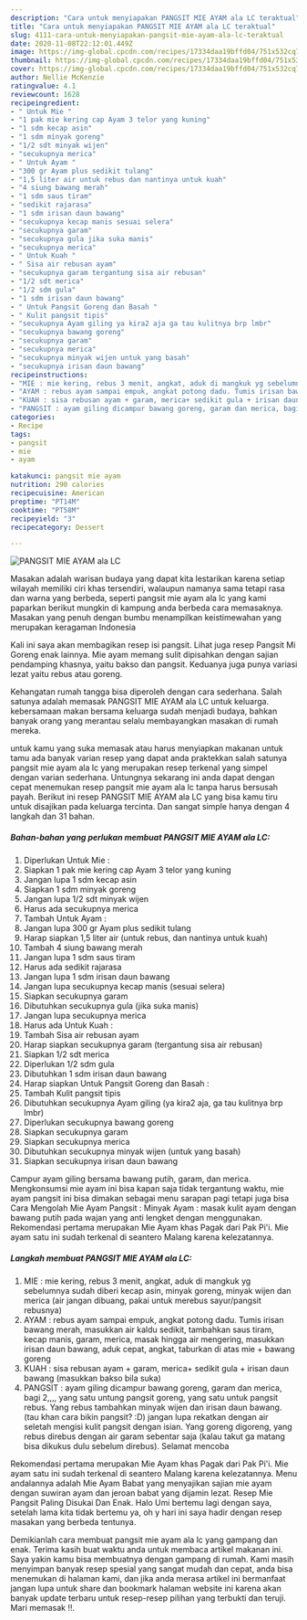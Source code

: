 ```yaml
---
description: "Cara untuk menyiapakan PANGSIT MIE AYAM ala LC teraktual"
title: "Cara untuk menyiapakan PANGSIT MIE AYAM ala LC teraktual"
slug: 4111-cara-untuk-menyiapakan-pangsit-mie-ayam-ala-lc-teraktual
date: 2020-11-08T22:12:01.449Z
image: https://img-global.cpcdn.com/recipes/17334daa19bffd04/751x532cq70/pangsit-mie-ayam-ala-lc-foto-resep-utama.jpg
thumbnail: https://img-global.cpcdn.com/recipes/17334daa19bffd04/751x532cq70/pangsit-mie-ayam-ala-lc-foto-resep-utama.jpg
cover: https://img-global.cpcdn.com/recipes/17334daa19bffd04/751x532cq70/pangsit-mie-ayam-ala-lc-foto-resep-utama.jpg
author: Nellie McKenzie
ratingvalue: 4.1
reviewcount: 1628
recipeingredient:
- " Untuk Mie "
- "1 pak mie kering cap Ayam 3 telor yang kuning"
- "1 sdm kecap asin"
- "1 sdm minyak goreng"
- "1/2 sdt minyak wijen"
- "secukupnya merica"
- " Untuk Ayam "
- "300 gr Ayam plus sedikit tulang"
- "1,5 liter air untuk rebus dan nantinya untuk kuah"
- "4 siung bawang merah"
- "1 sdm saus tiram"
- "sedikit rajarasa"
- "1 sdm irisan daun bawang"
- "secukupnya kecap manis sesuai selera"
- "secukupnya garam"
- "secukupnya gula jika suka manis"
- "secukupnya merica"
- " Untuk Kuah "
- " Sisa air rebusan ayam"
- "secukupnya garam tergantung sisa air rebusan"
- "1/2 sdt merica"
- "1/2 sdm gula"
- "1 sdm irisan daun bawang"
- " Untuk Pangsit Goreng dan Basah "
- " Kulit pangsit tipis"
- "secukupnya Ayam giling ya kira2 aja ga tau kulitnya brp lmbr"
- "secukupnya bawang goreng"
- "secukupnya garam"
- "secukupnya merica"
- "secukupnya minyak wijen untuk yang basah"
- "secukupnya irisan daun bawang"
recipeinstructions:
- "MIE : mie kering, rebus 3 menit, angkat, aduk di mangkuk yg sebelumnya sudah diberi kecap asin, minyak goreng, minyak wijen dan merica (air jangan dibuang, pakai untuk merebus sayur/pangsit rebusnya)"
- "AYAM : rebus ayam sampai empuk, angkat potong dadu. Tumis irisan bawang merah, masukkan air kaldu sedikit, tambahkan saus tiram, kecap manis, garam, merica, masak hingga air mengering, masukkan irisan daun bawang, aduk cepat, angkat, taburkan di atas mie + bawang goreng"
- "KUAH : sisa rebusan ayam + garam, merica+ sedikit gula + irisan daun bawang (masukkan bakso bila suka)"
- "PANGSIT : ayam giling dicampur bawang goreng, garam dan merica, bagi 2,,,, yang satu untung pangsit goreng, yang satu untuk pangsit rebus. Yang rebus tambahkan minyak wijen dan irisan daun bawang. (tau khan cara bikin pangsit? :D) jangan lupa rekatkan dengan air seletah mengisi kulit pangsit dengan isian. Yang goreng digoreng, yang rebus direbus dengan air garam sebentar saja (kalau takut ga matang bisa dikukus dulu sebelum direbus). Selamat mencoba"
categories:
- Recipe
tags:
- pangsit
- mie
- ayam

katakunci: pangsit mie ayam 
nutrition: 290 calories
recipecuisine: American
preptime: "PT14M"
cooktime: "PT58M"
recipeyield: "3"
recipecategory: Dessert

---
```



![PANGSIT MIE AYAM ala LC](https://img-global.cpcdn.com/recipes/17334daa19bffd04/751x532cq70/pangsit-mie-ayam-ala-lc-foto-resep-utama.jpg)

Masakan adalah warisan budaya yang dapat kita lestarikan karena setiap wilayah memiliki ciri khas tersendiri, walaupun namanya sama tetapi rasa dan warna yang berbeda, seperti pangsit mie ayam ala lc yang kami paparkan berikut mungkin di kampung anda berbeda cara memasaknya. Masakan yang penuh dengan bumbu menampilkan keistimewahan yang merupakan keragaman Indonesia

Kali ini saya akan membagikan resep isi pangsit. Lihat juga resep Pangsit Mi Goreng enak lainnya. Mie ayam memang sulit dipisahkan dengan sajian pendamping khasnya, yaitu bakso dan pangsit. Keduanya juga punya variasi lezat yaitu rebus atau goreng.

Kehangatan rumah tangga bisa diperoleh dengan cara sederhana. Salah satunya adalah memasak PANGSIT MIE AYAM ala LC untuk keluarga. kebersamaan makan bersama keluarga sudah menjadi budaya, bahkan banyak orang yang merantau selalu membayangkan masakan di rumah mereka.

untuk kamu yang suka memasak atau harus menyiapkan makanan untuk tamu ada banyak varian resep yang dapat anda praktekkan salah satunya pangsit mie ayam ala lc yang merupakan resep terkenal yang simpel dengan varian sederhana. Untungnya sekarang ini anda dapat dengan cepat menemukan resep pangsit mie ayam ala lc tanpa harus bersusah payah.
Berikut ini resep PANGSIT MIE AYAM ala LC yang bisa kamu tiru untuk disajikan pada keluarga tercinta. Dan sangat simple hanya dengan 4 langkah dan 31 bahan.


<!--inarticleads1-->

##### Bahan-bahan yang perlukan membuat PANGSIT MIE AYAM ala LC:

1. Diperlukan  Untuk Mie :
1. Siapkan 1 pak mie kering cap Ayam 3 telor yang kuning
1. Jangan lupa 1 sdm kecap asin
1. Siapkan 1 sdm minyak goreng
1. Jangan lupa 1/2 sdt minyak wijen
1. Harus ada secukupnya merica
1. Tambah  Untuk Ayam :
1. Jangan lupa 300 gr Ayam plus sedikit tulang
1. Harap siapkan 1,5 liter air (untuk rebus, dan nantinya untuk kuah)
1. Tambah 4 siung bawang merah
1. Jangan lupa 1 sdm saus tiram
1. Harus ada sedikit rajarasa
1. Jangan lupa 1 sdm irisan daun bawang
1. Jangan lupa secukupnya kecap manis (sesuai selera)
1. Siapkan secukupnya garam
1. Dibutuhkan secukupnya gula (jika suka manis)
1. Jangan lupa secukupnya merica
1. Harus ada  Untuk Kuah :
1. Tambah  Sisa air rebusan ayam
1. Harap siapkan secukupnya garam (tergantung sisa air rebusan)
1. Siapkan 1/2 sdt merica
1. Diperlukan 1/2 sdm gula
1. Dibutuhkan 1 sdm irisan daun bawang
1. Harap siapkan  Untuk Pangsit Goreng dan Basah :
1. Tambah  Kulit pangsit tipis
1. Dibutuhkan secukupnya Ayam giling (ya kira2 aja, ga tau kulitnya brp lmbr)
1. Diperlukan secukupnya bawang goreng
1. Siapkan secukupnya garam
1. Siapkan secukupnya merica
1. Dibutuhkan secukupnya minyak wijen (untuk yang basah)
1. Siapkan secukupnya irisan daun bawang


Campur ayam giling bersama bawang putih, garam, dan merica. Mengkonsumsi mie ayam ini bisa kapan saja tidak tergantung waktu, mie ayam pangsit ini bisa dimakan sebagai menu sarapan pagi tetapi juga bisa Cara Mengolah Mie Ayam Pangsit : Minyak Ayam : masak kulit ayam dengan bawang putih pada wajan yang anti lengket dengan menggunakan. Rekomendasi pertama merupakan Mie Ayam khas Pagak dari Pak Pi&#39;i. Mie ayam satu ini sudah terkenal di seantero Malang karena kelezatannya. 

<!--inarticleads2-->

##### Langkah membuat  PANGSIT MIE AYAM ala LC:

1. MIE : mie kering, rebus 3 menit, angkat, aduk di mangkuk yg sebelumnya sudah diberi kecap asin, minyak goreng, minyak wijen dan merica (air jangan dibuang, pakai untuk merebus sayur/pangsit rebusnya)
1. AYAM : rebus ayam sampai empuk, angkat potong dadu. Tumis irisan bawang merah, masukkan air kaldu sedikit, tambahkan saus tiram, kecap manis, garam, merica, masak hingga air mengering, masukkan irisan daun bawang, aduk cepat, angkat, taburkan di atas mie + bawang goreng
1. KUAH : sisa rebusan ayam + garam, merica+ sedikit gula + irisan daun bawang (masukkan bakso bila suka)
1. PANGSIT : ayam giling dicampur bawang goreng, garam dan merica, bagi 2,,,, yang satu untung pangsit goreng, yang satu untuk pangsit rebus. Yang rebus tambahkan minyak wijen dan irisan daun bawang. (tau khan cara bikin pangsit? :D) jangan lupa rekatkan dengan air seletah mengisi kulit pangsit dengan isian. Yang goreng digoreng, yang rebus direbus dengan air garam sebentar saja (kalau takut ga matang bisa dikukus dulu sebelum direbus). Selamat mencoba


Rekomendasi pertama merupakan Mie Ayam khas Pagak dari Pak Pi&#39;i. Mie ayam satu ini sudah terkenal di seantero Malang karena kelezatannya. Menu andalannya adalah Mie Ayam Babat yang menyajikan sajian mie ayam dengan suwiran ayam dan jeroan babat yang dijamin lezat. Resep Mie Pangsit Paling Disukai Dan Enak. Halo Umi bertemu lagi dengan saya, setelah lama kita tidak bertemu ya, oh y hari ini saya hadir dengan resep masakan yang berbeda tentunya. 

Demikianlah cara membuat pangsit mie ayam ala lc yang gampang dan enak. Terima kasih buat waktu anda untuk membaca artikel makanan ini. Saya yakin kamu bisa membuatnya dengan gampang di rumah. Kami masih menyimpan banyak resep spesial yang sangat mudah dan cepat, anda bisa menemukan di halaman kami, dan jika anda merasa artikel ini bermanfaat jangan lupa untuk share dan bookmark halaman website ini karena akan banyak update terbaru untuk resep-resep pilihan yang terbukti dan teruji. Mari memasak !!. 
